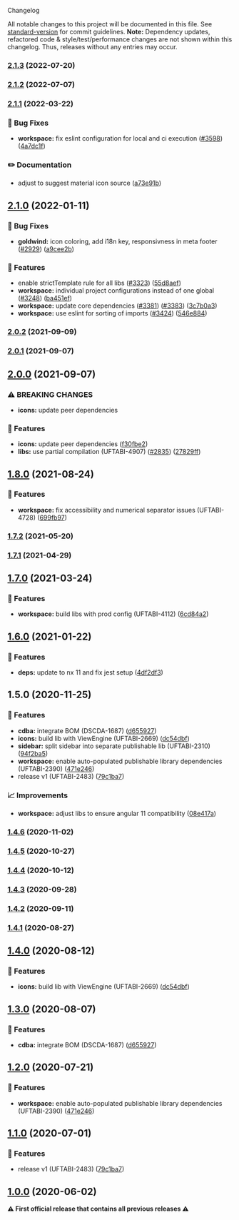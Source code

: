  Changelog

All notable changes to this project will be documented in this file. See [standard-version](https://github.com/conventional-changelog/standard-version) for commit guidelines.
**Note:** Dependency updates, refactored code & style/test/performance changes are not shown within this changelog. Thus, releases without any entries may occur.

### [2.1.3](https://github.com/Schaeffler-Group/frontend-schaeffler/compare/icons-v2.1.2...icons-v2.1.3) (2022-07-20)

### [2.1.2](https://github.com/Schaeffler-Group/frontend-schaeffler/compare/icons-v2.1.1...icons-v2.1.2) (2022-07-07)

### [2.1.1](https://github.com/Schaeffler-Group/frontend-schaeffler/compare/icons-v2.1.0...icons-v2.1.1) (2022-03-22)


### 🐛 Bug Fixes

* **workspace:** fix eslint configuration for local and ci execution ([#3598](https://github.com/Schaeffler-Group/frontend-schaeffler/issues/3598)) ([4a7dc1f](https://github.com/Schaeffler-Group/frontend-schaeffler/commit/4a7dc1fe79d94b6d8ddfa7cf2644e3bbc11a3e80))


### ✏️ Documentation

* adjust to suggest material icon source ([a73e91b](https://github.com/Schaeffler-Group/frontend-schaeffler/commit/a73e91b89002ba7f7768461b1fae6713cc88a30a))

## [2.1.0](https://github.com/Schaeffler-Group/frontend-schaeffler/compare/icons-v2.0.2...icons-v2.1.0) (2022-01-11)


### 🐛 Bug Fixes

* **goldwind:** icon coloring, add i18n key, responsivness in meta footer ([#2929](https://github.com/Schaeffler-Group/frontend-schaeffler/issues/2929)) ([a9cee2b](https://github.com/Schaeffler-Group/frontend-schaeffler/commit/a9cee2b990a3f0f8b33d54104f2fd3426ec63987))


### 🎸 Features

* enable strictTemplate rule for all libs ([#3323](https://github.com/Schaeffler-Group/frontend-schaeffler/issues/3323)) ([55d8aef](https://github.com/Schaeffler-Group/frontend-schaeffler/commit/55d8aefd36823a5774979b7393cbe4dff41ba7de))
* **workspace:** individual project configurations instead of one global ([#3248](https://github.com/Schaeffler-Group/frontend-schaeffler/issues/3248)) ([ba451ef](https://github.com/Schaeffler-Group/frontend-schaeffler/commit/ba451ef87c9c9cff99440b9739c9ebf4069a16dc))
* **workspace:** update core dependencies ([#3381](https://github.com/Schaeffler-Group/frontend-schaeffler/issues/3381)) ([#3383](https://github.com/Schaeffler-Group/frontend-schaeffler/issues/3383)) ([3c7b0a3](https://github.com/Schaeffler-Group/frontend-schaeffler/commit/3c7b0a37be3104fc216c3ee6506d5f8ce2cadb21))
* **workspace:** use eslint for sorting of imports ([#3424](https://github.com/Schaeffler-Group/frontend-schaeffler/issues/3424)) ([546e884](https://github.com/Schaeffler-Group/frontend-schaeffler/commit/546e8845a9250580ccdc982e3f5c1d818f8678bd))

### [2.0.2](https://github.com/Schaeffler-Group/frontend-schaeffler/compare/icons-v2.0.2...icons-v2.0.0) (2021-09-09)

### [2.0.1](https://github.com/Schaeffler-Group/frontend-schaeffler/compare/icons-v2.0.1...icons-v2.0.0) (2021-09-07)

## [2.0.0](https://github.com/Schaeffler-Group/frontend-schaeffler/compare/icons-v2.0.0...icons-v1.8.0) (2021-09-07)


### ⚠ BREAKING CHANGES

* **icons:** update peer dependencies

### 🎸 Features

* **icons:** update peer dependencies ([f30fbe2](https://github.com/Schaeffler-Group/frontend-schaeffler/commit/f30fbe2635d0f01473530989ed372530b7113127))
* **libs:** use partial compilation (UFTABI-4907) ([#2835](https://github.com/Schaeffler-Group/frontend-schaeffler/issues/2835)) ([27829ff](https://github.com/Schaeffler-Group/frontend-schaeffler/commit/27829ff96da6ccc3a4ee0b98bc6f766a8c4a5057))

## [1.8.0](https://github.com/Schaeffler-Group/frontend-schaeffler/compare/icons-v1.8.0...icons-v1.7.2) (2021-08-24)


### 🎸 Features

* **workspace:** fix accessibility and numerical separator issues (UFTABI-4728) ([699fb97](https://github.com/Schaeffler-Group/frontend-schaeffler/commit/699fb97a63a9069d847dfa489386da561028e5ea))

### [1.7.2](///compare/icons-v1.7.2...icons-v1.7.1) (2021-05-20)

### [1.7.1](///compare/icons-v1.7.1...icons-v1.7.0) (2021-04-29)

## [1.7.0](///compare/icons-v1.7.0...icons-v1.6.0) (2021-03-24)


### 🎸 Features

* **workspace:** build libs with prod config (UFTABI-4112) ([6cd84a2](///commit/6cd84a2b3f3b5fe695d93c28e6cf5eb69bf6c205))

## [1.6.0](///compare/icons-v1.6.0...icons-v1.5.0) (2021-01-22)


### 🎸 Features

* **deps:** update to nx 11 and fix jest setup ([4df2df3](///commit/4df2df38f8a3fa29abae9b9f736e7d237344541b))

## 1.5.0 (2020-11-25)


### 🎸 Features

* **cdba:** integrate BOM (DSCDA-1687) ([d655927](///commit/d655927406895b0c7315b37ed313dc6df605c655))
* **icons:** build lib with ViewEngine (UFTABI-2669) ([dc54dbf](///commit/dc54dbfd3230957e128d702f38c27e4e595142c1))
* **sidebar:** split sidebar into separate publishable lib (UFTABI-2310) ([94f2ba5](///commit/94f2ba5421d4d12af18cb0efe25fe52fbd6893c0))
* **workspace:** enable auto-populated publishable library dependencies (UFTABI-2390) ([471e246](///commit/471e246144837957500060590020b380a0940c39))
* release v1 (UFTABI-2483) ([79c1ba7](///commit/79c1ba7c6c1af8ccd909083d91fffbe0ae017ebb))


### 📈 Improvements

* **workspace:** adjust libs to ensure angular 11 compatibility ([08e417a](///commit/08e417a2e3a8c2404681863ff6466216e9ba80c6))

### [1.4.6](///compare/v1.9.0...v1.4.6) (2020-11-02)

### [1.4.5](https://gitlab.schaeffler.com/frontend-schaeffler/schaeffler-frontend/compare/v1.9.0...v1.4.5) (2020-10-27)

### [1.4.4](///compare/v1.7.0...v1.4.4) (2020-10-12)

### [1.4.3](///compare/v1.6.0...v1.4.3) (2020-09-28)

### [1.4.2](///compare/v1.5.0...v1.4.2) (2020-09-11)

### [1.4.1](///compare/v1.4.0...v1.4.1) (2020-08-27)

## [1.4.0](///compare/v1.3.0...v1.4.0) (2020-08-12)


### 🎸 Features

* **icons:** build lib with ViewEngine (UFTABI-2669) ([dc54dbf](///commit/dc54dbfd3230957e128d702f38c27e4e595142c1))

## [1.3.0](///compare/v1.2.0...v1.3.0) (2020-08-07)


### 🎸 Features

* **cdba:** integrate BOM (DSCDA-1687) ([d655927](///commit/d655927406895b0c7315b37ed313dc6df605c655))

## [1.2.0](///compare/v1.1.0...v1.2.0) (2020-07-21)


### 🎸 Features

* **workspace:** enable auto-populated publishable library dependencies (UFTABI-2390) ([471e246](///commit/471e246144837957500060590020b380a0940c39))

## [1.1.0](///compare/v0.5.0...v1.1.0) (2020-07-01)


### 🎸 Features

* release v1 (UFTABI-2483) ([79c1ba7](///commit/79c1ba7c6c1af8ccd909083d91fffbe0ae017ebb))

## [1.0.0](///compare/v0.5.0...v1.0.0) (2020-06-02)

**⚠ First official release that contains all previous releases ⚠**